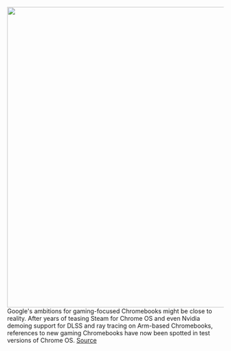 <img src='https://cdn.vox-cdn.com/thumbor/ZRPEGY_HwtXXe0jJjYRzBicZMjI=/0x0:2040x1360/1200x800/filters:focal(857x517:1183x843)/cdn.vox-cdn.com/uploads/chorus_image/image/70438265/chromelogo1_2040.0.0.jpg' width='700px' /><br/>
Google's ambitions for gaming-focused Chromebooks might be close to reality. After years of teasing Steam for Chrome OS and even Nvidia demoing support for DLSS and ray tracing on Arm-based Chromebooks, references to new gaming Chromebooks have now been spotted in test versions of Chrome OS.
<a href='https://www.theverge.com/2022/1/27/22904183/gaming-chromebooks-rgb-nvidia-rtx-leaks'> Source <a/>